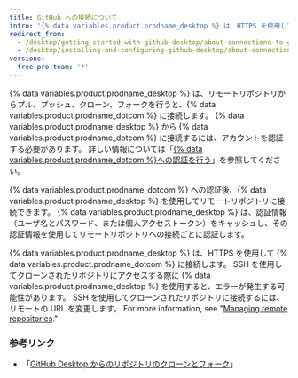 ```yaml
---
title: GitHub への接続について
intro: '{% data variables.product.prodname_desktop %} は、HTTPS を使用して {% data variables.product.prodname_dotcom %} と安全にデータを交換します。'
redirect_from:
  - /desktop/getting-started-with-github-desktop/about-connections-to-github
  - /desktop/installing-and-configuring-github-desktop/about-connections-to-github
versions:
  free-pro-team: '*'
---
```

{% data variables.product.prodname_desktop %} は、リモートリポジトリからプル、プッシュ、クローン、フォークを行うと、{% data variables.product.prodname_dotcom %} に接続します。 {% data variables.product.prodname_desktop %} から {% data variables.product.prodname_dotcom %} に接続するには、アカウントを認証する必要があります。 詳しい情報については「[{% data variables.product.prodname_dotcom %}への認証を行う](/desktop/getting-started-with-github-desktop/authenticating-to-github)」を参照してください。

{% data variables.product.prodname_dotcom %} への認証後、{% data variables.product.prodname_desktop %} を使用してリモートリポジトリに接続できます。 {% data variables.product.prodname_desktop %} は、認証情報（ユーザ名とパスワード、または個人アクセストークン）をキャッシュし、その認証情報を使用してリモートリポジトリへの接続ごとに認証します。

{% data variables.product.prodname_desktop %} は、HTTPS を使用して {% data variables.product.prodname_dotcom %} に接続します。 SSH を使用してクローンされたリポジトリにアクセスする際に {% data variables.product.prodname_desktop %} を使用すると、エラーが発生する可能性があります。 SSH を使用してクローンされたリポジトリに接続するには、リモートの URL を変更します。 For more information, see "[Managing remote repositories](/github/getting-started-with-github/managing-remote-repositories)."

### 参考リンク
- 「[GitHub Desktop からのリポジトリのクローンとフォーク](/desktop/contributing-and-collaborating-using-github-desktop/cloning-and-forking-repositories-from-github-desktop)」
